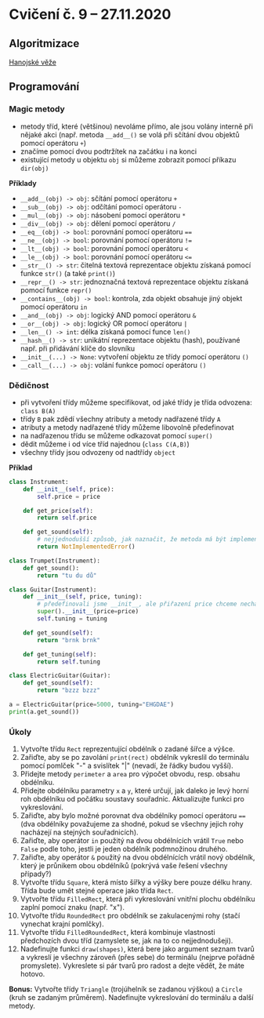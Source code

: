 # Cvičení č. 9 – 27.11.2020

## Algoritmizace

[Hanojské věže](http://towersofhanoi.info/Animate.aspx)

## Programování

### Magic metody
- metody tříd, které (většinou) nevoláme přímo, ale jsou volány interně při nějaké akci (např. metoda `__add__()` se volá při sčítání dvou objektů pomocí operátoru `+`)
- značíme pomocí dvou podtržítek na začátku i na konci
- existující metody u objektu `obj` si můžeme zobrazit pomocí příkazu `dir(obj)`

**Příklady**
- `__add__(obj) -> obj`: sčítání pomocí operátoru `+`
- `__sub__(obj) -> obj`: odčítání pomocí operátoru `-`
- `__mul__(obj) -> obj`: násobení pomocí operátoru `*`
- `__div__(obj) -> obj`: dělení pomocí operátoru `/`
- `__eq__(obj) -> bool`: porovnání pomocí operátoru `==`
- `__ne__(obj) -> bool`: porovnání pomocí operátoru `!=`
- `__lt__(obj) -> bool`: porovnání pomocí operátoru `<`
- `__le__(obj) -> bool`: porovnání pomocí operátoru `<=`
- `__str__() -> str`: čitelná textová reprezentace objektu získaná pomocí funkce `str()` (a také `print()`)
- `__repr__() -> str`: jednoznačná textová reprezentace objektu získaná pomocí funkce `repr()`
- `__contains__(obj) -> bool`: kontrola, zda objekt obsahuje jiný objekt pomocí operátoru `in`
- `__and__(obj) -> obj`: logický AND pomocí operátoru `&`
- `__or__(obj) -> obj`: logický OR pomocí operátoru `|`
- `__len__() -> int`: délka získaná pomocí funce `len()`
- `__hash__() -> str`: unikátní reprezentace objektu (hash), používané např. při přidávání klíče do slovníku
- `__init__(...) -> None`: vytvoření objektu ze třídy pomocí operátoru `()`
- `__call__(...) -> obj`: volání funkce pomocí operátoru `()`

### Dědičnost
- při vytvoření třídy můžeme specifikovat, od jaké třídy je třída odvozena: `class B(A)`
- třídy `B` pak zdědí všechny atributy a metody nadřazené třídy `A`
- atributy a metody nadřazené třídy můžeme libovolně předefinovat
- na nadřazenou třídu se můžeme odkazovat pomocí `super()`
- dědit můžeme i od více tříd najednou (`class C(A,B)`)
- všechny třídy jsou odvozeny od nadtřídy `object`

**Příklad**
```python
class Instrument:
    def __init__(self, price):
        self.price = price

    def get_price(self):
        return self.price

    def get_sound(self):
        # nejjednodušší způsob, jak naznačit, že metoda má být implementovaná v podtřídách
        return NotImplementedError()

class Trumpet(Instrument):
    def get_sound():
        return "tu du dů"

class Guitar(Instrument):
    def __init__(self, price, tuning):
        # předefinovali jsme __init__, ale přiřazení price chceme nechat na nadřazené třídě
        super().__init__(price=price)
        self.tuning = tuning

    def get_sound(self):
        return "brnk brnk"

    def get_tuning(self):
        return self.tuning

class ElectricGuitar(Guitar):
    def get_sound(self):
        return "bzzz bzzz"

a = ElectricGuitar(price=5000, tuning="EHGDAE")
print(a.get_sound())
```

### Úkoly
1. Vytvořte třídu `Rect` reprezentující obdélník o zadané šířce a výšce.
2. Zařiďte, aby se po zavolání `print(rect)` obdélník vykreslil do terminálu pomocí pomlček "-" a svislítek "|" (nevadí, že řádky budou vyšší).
3. Přidejte metody `perimeter` a `area` pro výpočet obvodu, resp. obsahu obdélníku.
4. Přidejte obdélníku parametry `x` a `y`, které určují, jak daleko je levý horní roh obdélníku od počátku soustavy souřadnic. Aktualizujte funkci pro vykreslování.
5. Zařiďte, aby bylo možné porovnat dva obdélníky pomocí operátoru `==` (dva obdélníky považujeme za shodné, pokud se všechny jejich rohy nacházejí na stejných souřadnicích).
6. Zařiďte, aby operátor `in` použitý na dvou obdélnících vrátil `True` nebo `False` podle toho, jestli je jeden obdélník podmnožinou druhého.
7. Zařiďte, aby operátor `&` použitý na dvou obdélnících vrátil nový obdélník, který je průnikem obou obdélníků (pokrývá vaše řešení všechny případy?)
8. Vytvořte třídu `Square`, která místo šířky a výšky bere pouze délku hrany. Třída bude umět stejné operace jako třída `Rect`.
9. Vytvořte třídu `FilledRect`, která při vykreslování vnitřní plochu obdélníku zaplní pomocí znaku (např. "x").
10. Vytvořte třídu `RoundedRect` pro obdélník se zakulacenými rohy (stačí vynechat krajní pomlčky).
11. Vytvořte třídu `FilledRoundedRect`, která kombinuje vlastnosti předchozích dvou tříd (zamyslete se, jak na to co nejjednodušeji).
12. Nadefinujte funkci `draw(shapes)`, která bere jako argument seznam tvarů a vykreslí je všechny zároveň (přes sebe) do terminálu (nejprve pořádně promyslete). Vykreslete si pár tvarů pro radost a dejte vědět, že máte hotovo.


**Bonus:** Vytvořte třídy `Triangle` (trojúhelník se zadanou výškou) a `Circle` (kruh se zadaným průměrem). Nadefinujte vykreslování do terminálu a další metody. 
